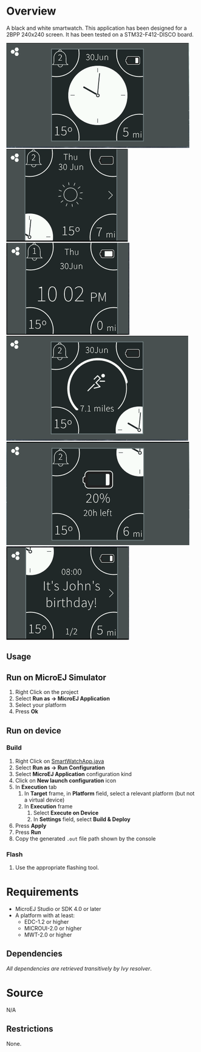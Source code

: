 # Overview
A black and white smartwatch. This application has been designed for a 2BPP 240x240 screen. It has been tested on a STM32-F412-DISCO board.

![WhiteClock](screenshots/WhiteClock.png) ![Weather](screenshots/Weather.png) ![DigitalClock](screenshots/DigitalClock.png) ![Distance](screenshots/Distance.png) ![Battery](screenshots/Battery.png) ![Notifications](screenshots/Notifications.png)

## Usage
## Run on MicroEJ Simulator
1. Right Click on the project
2. Select **Run as -> MicroEJ Application**
3. Select your platform 
4. Press **Ok**


## Run on device
### Build
1. Right Click on [SmartWatchApp.java](src/main/java/ej/demo/smartwatch/SmartWatchApp.java)
2. Select **Run as -> Run Configuration**
3. Select **MicroEJ Application** configuration kind
4. Click on **New launch configuration** icon
5. In **Execution** tab
	1. In **Target** frame, in **Platform** field, select a relevant platform (but not a virtual device)
	2. In **Execution** frame
		1. Select **Execute on Device**
		2. In **Settings** field, select **Build & Deploy**
6. Press **Apply**
7. Press **Run**
8. Copy the generated `.out` file path shown by the console

### Flash
1. Use the appropriate flashing tool.


# Requirements
* MicroEJ Studio or SDK 4.0 or later
* A platform with at least:
	* EDC-1.2 or higher
	* MICROUI-2.0 or higher
	* MWT-2.0 or higher

## Dependencies
_All dependencies are retrieved transitively by Ivy resolver_.

# Source
N/A

## Restrictions
None.